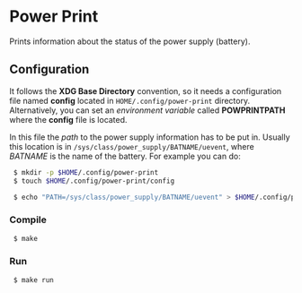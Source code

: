 # Power Print

Prints information about the status of the power supply (battery).

## Configuration

It follows the **XDG Base Directory** convention, so it needs a configuration file named **config** located in `HOME/.config/power-print` directory. Alternatively, you can set an _environment variable_ called **POWPRINTPATH** where the **config** file is located.

In this file the _path_ to the power supply information has to be put in. Usually this location is in `/sys/class/power_supply/BATNAME/uevent`, where _BATNAME_ is the name of the battery. For example you can do:

```bash
 $ mkdir -p $HOME/.config/power-print
 $ touch $HOME/.config/power-print/config

 $ echo "PATH=/sys/class/power_supply/BATNAME/uevent" > $HOME/.config/power-print/config
```

### Compile

```bash
 $ make
```

### Run

```bash
 $ make run
```

